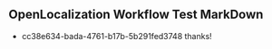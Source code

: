 ## OpenLocalization Workflow Test MarkDown
* cc38e634-bada-4761-b17b-5b291fed3748 thanks!

<!--HONumber=Sep16_HO1-->


